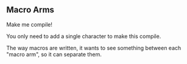 ## Macro Arms

Make me compile!

<div class="hint">
  You only need to add a single character to make this compile.

  The way macros are written, it wants to see something between each "macro arm", so it can separate them.
</div>
